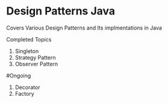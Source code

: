 # Design Patterns Java
Covers Various Design Patterns and Its implmentations in Java

Completed Topics

1. Singleton
2. Strategy Pattern
3. Observer Pattern



#Ongoing
1. Decorator
2. Factory
